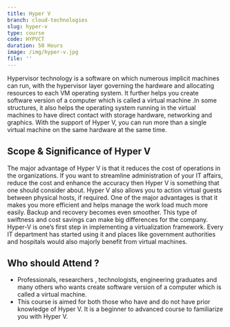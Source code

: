 ```yaml
---
title: Hyper V
branch: cloud-technologies
slug: hyper-v
type: course
code: HYPVCT
duration: 50 Hours
image: /img/hyper-v.jpg
file: ''
---
```

Hypervisor technology is a software on which numerous implicit machines can run, with the
hypervisor layer governing the hardware and allocating resources to each VM operating
system. It further helps you create software version of a computer which is called a virtual
machine .In some structures, it also helps the operating system running in the virtual machines
to have direct contact with storage hardware, networking and graphics. With the support of
Hyper V, you can run more than a single virtual machine on the same hardware at the same
time.

## Scope & Significance of Hyper V

The major advantage of Hyper V is that it reduces the cost of operations in the organizations. If
you want to streamline administration of your IT affairs, reduce the cost and enhance the
accuracy then Hyper V is something that one should consider about. Hyper V also allows you to
action virtual guests between physical hosts, if required.
One of the major advantages is that it makes you more efficient and helps manage the work
load much more easily. Backup and recovery becomes even smoother. This type of swiftness
and cost savings can make big differences for the company. Hyper-V is one’s first step in
implementing a virtualization framework. Every IT department has started using it and places
like government authorities and hospitals would also majorly benefit from virtual machines.

## Who should Attend ?
- Professionals, researchers , technologists, engineering graduates and many others who
wants create software version of a computer which is called a virtual machine.
- This course is aimed for both those who have and do not have prior knowledge of Hyper V. It is
a beginner to advanced course to familiarize you with Hyper V.
